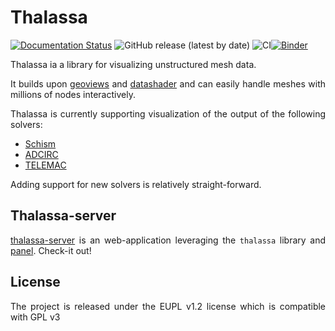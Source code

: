 Thalassa
========

<style>body {text-align: justify}</style>

[![Documentation Status](https://readthedocs.org/projects/thalassa/badge/?version=latest)](https://thalassa.readthedocs.io/en/latest/?badge=latest) ![GitHub release (latest by date)](https://img.shields.io/github/v/release/ec-jrc/Thalassa) ![CI](https://github.com/ec-jrc/Thalassa/actions/workflows/run_tests.yml/badge.svg)[![Binder](https://mybinder.org/badge_logo.svg)](https://mybinder.org/v2/gh/ec-jrc/Thalassa/master?urlpath=lab)

Thalassa ia a library for visualizing unstructured mesh data.

It builds upon [geoviews](https://geoviews.org/) and [datashader](https://datashader.org/)
and can easily handle meshes with millions of nodes interactively.

<!-- https://user-images.githubusercontent.com/411196/146007390-88e8cc59-9ae9-4a15-83fd-f7f1f2d724c2.mp4 -->

Thalassa is currently supporting visualization of the output of the following solvers:

- [Schism](https://github.com/schism-dev/schism)
- [ADCIRC](https://adcirc.org/)
- [TELEMAC](https://www.opentelemac.org)

Adding support for new solvers is relatively straight-forward.

## Thalassa-server

[thalassa-server](https://github.com/oceanmodeling/thalassa-server) is an web-application leveraging the `thalassa` library
and [panel](https://panel.holoviz.org/). Check-it out!

## License

The project is released under the EUPL v1.2 license which is compatible with GPL v3
